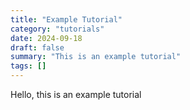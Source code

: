 ```yaml
---
title: "Example Tutorial"
category: "tutorials"
date: 2024-09-18
draft: false
summary: "This is an example tutorial"
tags: []
---
```


Hello, this is an example tutorial

